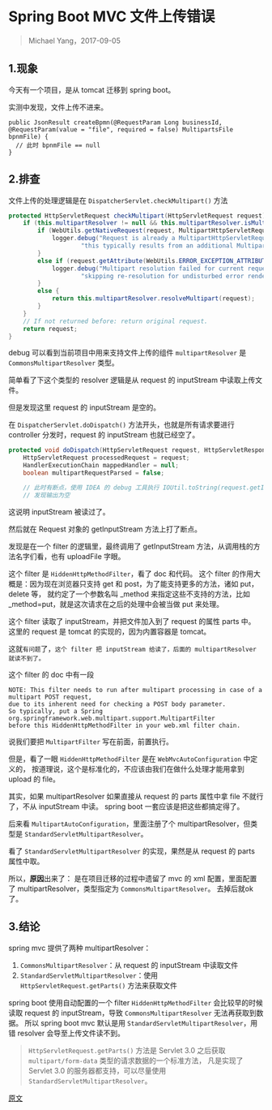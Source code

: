 

Spring Boot MVC 文件上传错误
======================
> Michael Yang，2017-09-05


## 1.现象
今天有一个项目，是从 tomcat 迁移到 spring boot。

实测中发现，文件上传不进来。
```
public JsonResult createBpmn(@RequestParam Long businessId, @RequestParam(value = "file", required = false) MultipartsFile bpnmFile) {
  // 此时 bpnmFile == null
}
```


## 2.排查
文件上传的处理逻辑是在 `DispatcherServlet.checkMultipart()` 方法
```java
protected HttpServletRequest checkMultipart(HttpServletRequest request) throws MultipartException {
    if (this.multipartResolver != null && this.multipartResolver.isMultipart(request)) {
        if (WebUtils.getNativeRequest(request, MultipartHttpServletRequest.class) != null) {
            logger.debug("Request is already a MultipartHttpServletRequest - if not in a forward, " +
                    "this typically results from an additional MultipartFilter in web.xml");
        }
        else if (request.getAttribute(WebUtils.ERROR_EXCEPTION_ATTRIBUTE) instanceof MultipartException) {
            logger.debug("Multipart resolution failed for current request before - " +
                    "skipping re-resolution for undisturbed error rendering");
        }
        else {
            return this.multipartResolver.resolveMultipart(request);
        }
    }
    // If not returned before: return original request.
    return request;
}
```
debug 可以看到当前项目中用来支持文件上传的组件 `multipartResolver` 是 `CommonsMultipartResolver` 类型。

简单看了下这个类型的 resolver 逻辑是从 request 的 inputStream 中读取上传文件。

但是发现这里 request 的 inputStream 是空的。

在 `DispatcherServlet.doDispatch()` 方法开头，也就是所有请求要进行 controller 分发时，request 的 inputStream 也就已经空了。
```java
protected void doDispatch(HttpServletRequest request, HttpServletResponse response) throws Exception {
    HttpServletRequest processedRequest = request;
    HandlerExecutionChain mappedHandler = null;
    boolean multipartRequestParsed = false;

    // 此时有断点，使用 IDEA 的 debug 工具执行 IOUtil.toString(request.getInputStream())
    // 发现输出为空
```
这说明 inputStream 被读过了。

然后就在 Request 对象的 getInputStream 方法上打了断点。

发现是在一个 filter 的逻辑里，最终调用了 getInputStream 方法，从调用栈的方法名字们看，也有 uploadFile 字眼。

这个 filter 是 `HiddenHttpMethodFilter`，看了 doc 和代码。
这个 filter 的作用大概是：因为现在浏览器只支持 get 和 post，为了能支持更多的方法，诸如 put，delete 等，
就约定了一个参数名叫 _method 来指定这些不支持的方法，比如 _method=put，就是这次请求在之后的处理中会被当做 put 来处理。

这个 filter 读取了 inputStream，并把文件加入到了 request 的属性 parts 中。
这里的 request 是 tomcat 的实现的，因为内置容器是 tomcat。

这就`有问题`了，`这个 filter 把 inputStream 给读了，后面的 multipartResolver 就读不到了。`

这个 filter 的 doc 中有一段
```
NOTE: This filter needs to run after multipart processing in case of a multipart POST request,
due to its inherent need for checking a POST body parameter.
So typically, put a Spring org.springframework.web.multipart.support.MultipartFilter
before this HiddenHttpMethodFilter in your web.xml filter chain.
```
说我们要把 `MultipartFilter` 写在前面，前置执行。

但是，看了一眼 `HiddenHttpMethodFilter` 是在 `WebMvcAutoConfiguration` 中定义的，
按道理说，这个是标准化的，不应该由我们在做什么处理才能用拿到 upload 的 file。

其实，如果 multipartResolver 如果直接从 request 的 parts 属性中拿 file 不就行了，不从 inputStream 中读。
spring boot 一套应该是把这些都搞定得了。

后来看 `MultipartAutoConfiguration`，里面注册了个 multipartResolver，但类型是 `StandardServletMultipartResolver`。

看了 `StandardServletMultipartResolver` 的实现，果然是从 request 的 parts 属性中取。

所以，**原因**出来了：
是在项目迁移的过程中遗留了 mvc 的 xml 配置，里面配置了 multipartResolver，类型指定为 `CommonsMultipartResolver`。
去掉后就ok了。


## 3.结论
spring mvc 提供了两种 multipartResolver：

1. `CommonsMultipartResolver`：从 request 的 inputStream 中读取文件
2. `StandardServletMultipartResolver`：使用 `HttpServletRequest.getParts()` 方法来获取文件

spring boot 使用自动配置的一个 filter `HiddenHttpMethodFilter` 会比较早的时候读取 request 的 inputStream，导致 `CommonsMultipartResolver` 无法再获取到数据。
所以 spring boot mvc 默认是用 `StandardServletMultipartResolver`，用错 resolver 会导至上传文件读不到。

> `HttpServletRequest.getParts()` 方法是 Servlet 3.0 之后获取 `multipart/form-data` 类型的请求数据的一个标准方法，
> 凡是实现了 Servlet 3.0 的服务器都支持，可以尽量使用 `StandardServletMultipartResolver`。


[原文](https://blog.yangxiaochen.com/blog/java/spring-mvc-multipart-error.html)

